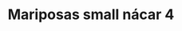 ---
title: Mariposas small nácar 4
date: 
draft: false

# descripcion
description : Aros colgantes pasantes en plata 925 y nácar

materials: Plata 925

color: 

dimensions: largo total 2.2cm ancho 1,3cm

code: 01-01-0808

type: "Aros"

categories: []

price: $8.080,00

price_eftvo: $6.870,00

# Images
# first image will be shown in the product page
images:
  # - image: "images/path_to_image"
  # La ubicacion de las imagenes es imagenes/Aros/Aros.Colgantes/01-01-0808-mariposas-small-nacar-4
  - image: "./images/aros/colgantes/01-01-0808-mariposas-small-nacar-4.jpg"
---